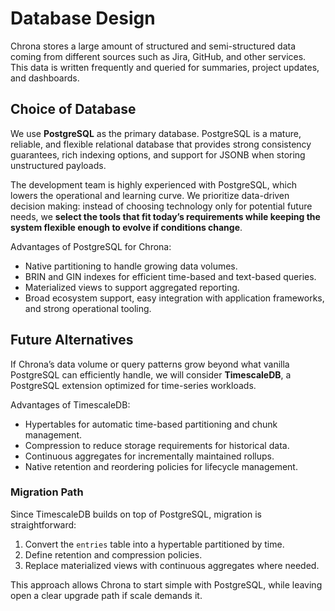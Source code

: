 # Database Design

Chrona stores a large amount of structured and semi-structured data coming from different sources such as Jira, GitHub, and other services. This data is written frequently and queried for summaries, project updates, and dashboards.

## Choice of Database

We use **PostgreSQL** as the primary database. PostgreSQL is a mature, reliable, and flexible relational database that provides strong consistency guarantees, rich indexing options, and support for JSONB when storing unstructured payloads.

The development team is highly experienced with PostgreSQL, which lowers the operational and learning curve. We prioritize data-driven decision making: instead of choosing technology only for potential future needs, we **select the tools that fit today’s requirements while keeping the system flexible enough to evolve if conditions change**.

Advantages of PostgreSQL for Chrona:
- Native partitioning to handle growing data volumes.
- BRIN and GIN indexes for efficient time-based and text-based queries.
- Materialized views to support aggregated reporting.
- Broad ecosystem support, easy integration with application frameworks, and strong operational tooling.

## Future Alternatives

If Chrona’s data volume or query patterns grow beyond what vanilla PostgreSQL can efficiently handle, we will consider **TimescaleDB**, a PostgreSQL extension optimized for time-series workloads. 

Advantages of TimescaleDB:
- Hypertables for automatic time-based partitioning and chunk management.
- Compression to reduce storage requirements for historical data.
- Continuous aggregates for incrementally maintained rollups.
- Native retention and reordering policies for lifecycle management.

### Migration Path

Since TimescaleDB builds on top of PostgreSQL, migration is straightforward:
1. Convert the `entries` table into a hypertable partitioned by time.
2. Define retention and compression policies.
3. Replace materialized views with continuous aggregates where needed.

This approach allows Chrona to start simple with PostgreSQL, while leaving open a clear upgrade path if scale demands it.